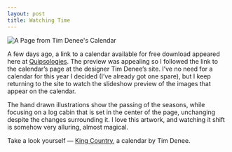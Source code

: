 ```yaml
---
layout: post
title: Watching Time
---
```


![A Page from Tim Denee's Calendar](http://ctogden.com/assets/images/deneetime.gif)

A few days ago, a link to a calendar available for free download appeared here at [Quipsologies](http://www.underconsideration.com/quipsologies/archives/january_2012/arminvit_53.php).  The preview was appealing so I followed the link to the calendar’s page at the designer Tim Denee’s site.  I’ve no need for a calendar for this year I decided (I’ve already got one spare), but I keep returning to the site to watch the slideshow preview of the images that appear on the calendar.  

The hand drawn illustrations show the passing of the seasons, while focusing on a log cabin that is set in the center of the page, unchanging despite the changes surrounding it.  I love this artwork, and watching it shift is somehow very alluring, almost magical.

Take a look yourself — [King Country](http://timdenee.com/Calendar), a calendar by Tim Denee.
